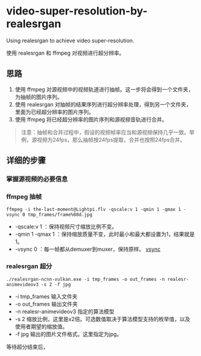 # video-super-resolution-by-realesrgan
Using realesrgan to achieve video super-resolution.

使用 realesrgan 和 ffmpeg 对视频进行超分辨率。

## 思路

1. 使用 ffmpeg 对源视频中的视频轨道进行抽帧。这一步将会得到一个文件夹，为抽帧的图片序列。
2. 使用 realesrgan 对抽帧的结果序列进行超分辨率处理，得到另一个文件夹，里面为已经超分辨率的图片序列。
3. 使用 ffmpeg 将已经超分辨率的图片序列和源视频音轨进行合并。

> 注意：抽帧和合并过程中，假设的视频帧率应当和源视频保持几乎一致。举例，源视频为24fps，那么抽帧按24fps提取，合并也按照24fps合并。

## 详细的步骤

### 掌握源视频的必要信息

### ffmpeg 抽帧
```
ffmpeg -i the-last-moment@Lightpi.flv -qscale:v 1 -qmin 1 -qmax 1 -vsync 0 tmp_frames/frame%08d.jpg
```
- -qscale:v 1 ：保持视频尺寸缩放比例不变。
- -qmin 1 -qmax 1 ：保持缩放质量不变，此时最小和最大都设置为1，结果就是1。
- -vsync 0 ：每一帧都从demuxer到muxer，保持原样。 [vsync](https://ffmpeg.org/ffmpeg.html#toc-Advanced-options)

### realesrgan 超分
```
./realesrgan-ncnn-vulkan.exe -i tmp_frames -o out_frames -n realesr-animevideov3 -s 2 -f jpg
```
- -i tmp_frames 输入文件夹
- -o out_frames 输出文件夹
- -n realesr-animevideov3 指定的算法模型
- -s 2 缩放比例，这里是x2倍。可选数值取决于算法模型支持的枚举值，以及使用者期望的缩放值。
- -f jpg 输出的图片文件格式。这里指定为jpg。

等待超分结束后，
